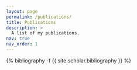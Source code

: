 ```yaml
---
layout: page
permalink: /publications/
title: Publications
description: >
  A list of my publications.
nav: true
nav_order: 1
---
```

<!-- _pages/publications.md -->
<div class="publications">

{% bibliography -f {{ site.scholar.bibliography }} %}

</div>

